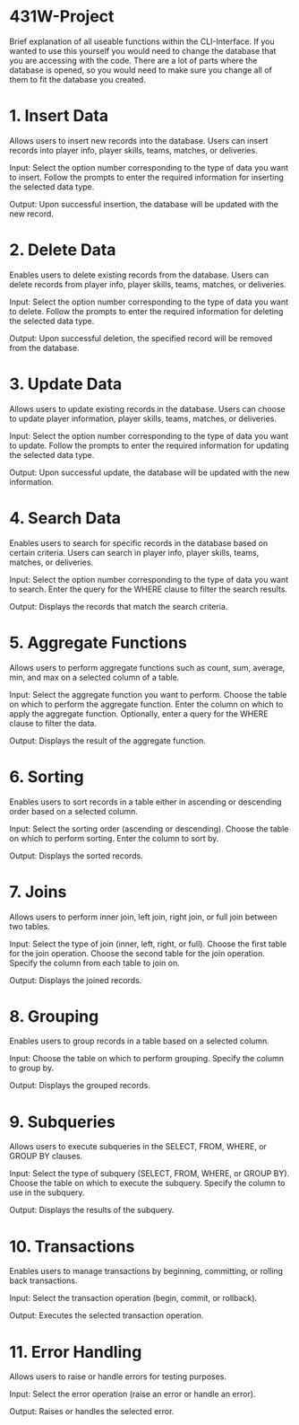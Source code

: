 # 431W-Project
Brief explanation of all useable functions within the CLI-Interface. If you wanted to use this yourself you would need to change the database that you are accessing with the code. There are a lot of parts where the database is opened, so you would need to make sure you change all of them to fit the database you created. 


# 1. Insert Data

Allows users to insert new records into the database. Users can insert records into player info, player skills, teams, matches, or deliveries.

Input:
Select the option number corresponding to the type of data you want to insert.
Follow the prompts to enter the required information for inserting the selected data type.

Output:
Upon successful insertion, the database will be updated with the new record.

# 2. Delete Data
   
Enables users to delete existing records from the database. Users can delete records from player info, player skills, teams, matches, or deliveries.

Input:
Select the option number corresponding to the type of data you want to delete.
Follow the prompts to enter the required information for deleting the selected data type.

Output:
Upon successful deletion, the specified record will be removed from the database.

# 3. Update Data
   
Allows users to update existing records in the database. Users can choose to update player information, player skills, teams, matches, or deliveries.

Input:
Select the option number corresponding to the type of data you want to update.
Follow the prompts to enter the required information for updating the selected data type.

Output:
Upon successful update, the database will be updated with the new information.

# 4. Search Data
   
Enables users to search for specific records in the database based on certain criteria. Users can search in player info, player skills, teams, matches, or deliveries.

Input:
Select the option number corresponding to the type of data you want to search.
Enter the query for the WHERE clause to filter the search results.

Output:
Displays the records that match the search criteria.

# 5. Aggregate Functions
   
Allows users to perform aggregate functions such as count, sum, average, min, and max on a selected column of a table.

Input:
Select the aggregate function you want to perform.
Choose the table on which to perform the aggregate function.
Enter the column on which to apply the aggregate function.
Optionally, enter a query for the WHERE clause to filter the data.

Output:
Displays the result of the aggregate function.

# 6. Sorting
   
Enables users to sort records in a table either in ascending or descending order based on a selected column.

Input:
Select the sorting order (ascending or descending).
Choose the table on which to perform sorting.
Enter the column to sort by.

Output:
Displays the sorted records.

# 7. Joins
   
Allows users to perform inner join, left join, right join, or full join between two tables.

Input:
Select the type of join (inner, left, right, or full).
Choose the first table for the join operation.
Choose the second table for the join operation.
Specify the column from each table to join on.

Output:
Displays the joined records.

# 8. Grouping
   
Enables users to group records in a table based on a selected column.

Input:
Choose the table on which to perform grouping.
Specify the column to group by.

Output:
Displays the grouped records.

# 9. Subqueries
    
Allows users to execute subqueries in the SELECT, FROM, WHERE, or GROUP BY clauses.

Input:
Select the type of subquery (SELECT, FROM, WHERE, or GROUP BY).
Choose the table on which to execute the subquery.
Specify the column to use in the subquery.

Output:
Displays the results of the subquery.

# 10. Transactions
    
Enables users to manage transactions by beginning, committing, or rolling back transactions.

Input:
Select the transaction operation (begin, commit, or rollback).

Output:
Executes the selected transaction operation.

# 11. Error Handling
    
Allows users to raise or handle errors for testing purposes.

Input:
Select the error operation (raise an error or handle an error).

Output:
Raises or handles the selected error.
